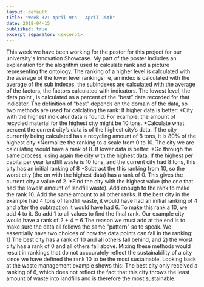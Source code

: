 ```yaml
---
layout: default
title: "Week 32: April 9th - April 15th"
date: 2018-04-15
published: true
excerpt_separator: <excerpt>
---
```

This week we have been working for the poster for this project for our university's Innovation Showcase. My part of the poster includes an explanation for the alogrithm used to calculate rank and a picture representing the ontology.
The ranking of a higher level is calculated with the average of the lower level rankings; ie, an index is calculated with the average of the sub indexes, the subindexes are calculated with the average of the factors, the factors calculated with indicators.
The lowest level, the data point , is calculated as a percent of the “best” data recorded for that indicator. The definition of “best” depends on the domain of the data, so two methods are used for calclating the rank: 
If higher data is better:
*City with the highest indicator data is found. For example, the amount of recycled material for the highest city might be 10 tons.
*Calculate what percent the current city’s data is of the highest city’s data. If the city currently being calculated has a recycling amount of 8 tons, it is 80% of the highest city 
*Normalize the ranking to a scale from 0 to 10. The city we are calculating would have a rank of 8.
If lower data is better:
*Go through the same process, using again the city with the highest data. If the highest per capita per year landfill waste is 10 tons, and the current city had 8 tons, this city has an initial ranking of 8
*Subtract the this ranking from 10, so the worst city (the on with the highest data) has a rank of 0. This gives the current city a value of 2.
*Find the city with the highest value (the one that had the lowest amount of landfill waste). Add enough to the rank to make the rank 10. Add the same amount to all other ranks. If the best city in the example had 4 tons of landfill waste, it would have had an initial ranking of 4 and after the subtraction it would have had 6. To make this rank a 10, we add 4 to it. So add 1 to all values to find the final rank. Our example city would have a rank of 2 + 4 = 6
The reason we must add at the end is to make sure the data all follows the same "pattern" so to speak. We essentially have two choices of how the data points can fall in the ranking: 1) The best city has a rank of 10 and all others fall behind, and 2) the worst city has a rank of 0 and all others fall above. Mixing these methods would result in rankings that do not acccurately reflect the sustainability of a city since we have defined the rank 10 to be the most sustainable. Looking back at the waste management example shows this: The best city only received a ranking of 6, which does not reflect the fact that this city throws the least amount of waste into landfills and is therefore the most sustainable.
